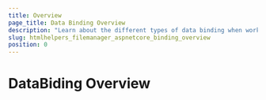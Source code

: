 ```yaml
---
title: Overview
page_title: Data Binding Overview
description: "Learn about the different types of data binding when working with the Telerik UI FileManager HtmlHelper for {{ site.framework }}."
slug: htmlhelpers_filemanager_aspnetcore_binding_overview
position: 0
---
```


# DataBiding Overview
